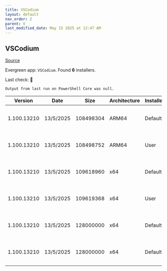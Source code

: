 ```yaml
---
title: VSCodium
layout: default
nav_order: 2
parent: V
last_modified_date: May 15 2025 at 12:47 AM
---
```


## VSCodium

[Source](https://vscodium.com)

Evergreen app: `VSCodium`. Found **6** installers.

Last check: 🔴
```
Output from last run on PowerShell Core was null.
```

| Version     | Date      | Size      | Architecture | InstallerType | Type | URI                                                                                                                                                                                                                                  |
| ----------- | --------- | --------- | ------------ | ------------- | ---- | ------------------------------------------------------------------------------------------------------------------------------------------------------------------------------------------------------------------------------------ |
| 1.100.13210 | 13/5/2025 | 108498304 | ARM64        | Default       | exe  | [https://github.com/VSCodium/vscodium/releases/download/1.100.13210/VSCodiumSetup-arm64-1.100.13210.exe](https://github.com/VSCodium/vscodium/releases/download/1.100.13210/VSCodiumSetup-arm64-1.100.13210.exe)                     |
| 1.100.13210 | 13/5/2025 | 108498752 | ARM64        | User          | exe  | [https://github.com/VSCodium/vscodium/releases/download/1.100.13210/VSCodiumUserSetup-arm64-1.100.13210.exe](https://github.com/VSCodium/vscodium/releases/download/1.100.13210/VSCodiumUserSetup-arm64-1.100.13210.exe)             |
| 1.100.13210 | 13/5/2025 | 109618960 | x64          | Default       | exe  | [https://github.com/VSCodium/vscodium/releases/download/1.100.13210/VSCodiumSetup-x64-1.100.13210.exe](https://github.com/VSCodium/vscodium/releases/download/1.100.13210/VSCodiumSetup-x64-1.100.13210.exe)                         |
| 1.100.13210 | 13/5/2025 | 109619368 | x64          | User          | exe  | [https://github.com/VSCodium/vscodium/releases/download/1.100.13210/VSCodiumUserSetup-x64-1.100.13210.exe](https://github.com/VSCodium/vscodium/releases/download/1.100.13210/VSCodiumUserSetup-x64-1.100.13210.exe)                 |
| 1.100.13210 | 13/5/2025 | 128000000 | x64          | Default       | msi  | [https://github.com/VSCodium/vscodium/releases/download/1.100.13210/VSCodium-x64-1.100.13210.msi](https://github.com/VSCodium/vscodium/releases/download/1.100.13210/VSCodium-x64-1.100.13210.msi)                                   |
| 1.100.13210 | 13/5/2025 | 128000000 | x64          | Default       | msi  | [https://github.com/VSCodium/vscodium/releases/download/1.100.13210/VSCodium-x64-updates-disabled-1.100.13210.msi](https://github.com/VSCodium/vscodium/releases/download/1.100.13210/VSCodium-x64-updates-disabled-1.100.13210.msi) |
